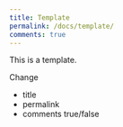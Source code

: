 ```yaml
---
title: Template
permalink: /docs/template/
comments: true
---
```

This is a template.

Change

- title
- permalink
- comments true/false
